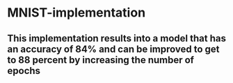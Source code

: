 # MNIST-implementation
## This implementation results into a model that has an accuracy of 84% and can be improved to get to 88 percent by increasing the number of epochs
